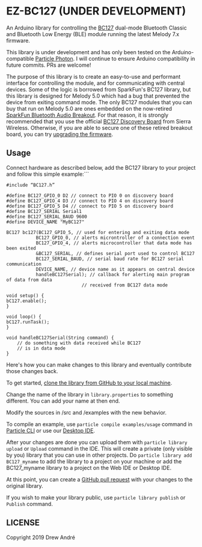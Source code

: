 # EZ-BC127 (UNDER DEVELOPMENT)

An Arduino library for controlling the [BC127](https://www.sierrawireless.com/products-and-solutions/embedded-solutions/products/bc127/) dual-mode Bluetooth Classic and Bluetooth Low Energy (BLE) module running the latest Melody 7.x firmware.

This library is under development and has only been tested on the Arduino-compatible [Particle Photon](https://www.particle.io/wifi/). I will continue to ensure Arduino compatibility in future commits. PRs are welcome!

The purpose of this library is to create an easy-to-use and performant interface for controlling the module, and for communicating with central devices. Some of the logic is borrowed from SparkFun's BC127 library, but this library is designed for Melody 5.0 which had a bug that prevented the device from exiting command mode. The only BC127 modules that you can buy that run on Melody 5.0 are ones embedded on the now-retired [SparkFun Bluetooth Audio Breakout](https://www.sparkfun.com/products/retired/11927). For that reason, it is strongly recommended that you use the official [BC127 Discovery Board](https://www.digikey.com/catalog/en/partgroup/bc127-discovery-board/44458?mpart=BC127-DISKIT001_6001098&vendor=1645) from Sierra Wireless. Otherwise, if you are able to secure one of these retired breakout board, you can try [upgrading the firmware](https://source.sierrawireless.com/resources/airprime/software/bc127-firmware-upgrade-tool/).

## Usage

Connect hardware as described below, add the BC127 library to your project and follow this simple example:```

```
#include “BC127.h”

#define BC127_GPIO_0 D2 // connect to PIO 0 on discovery board
#define BC127_GPIO_4 D3 // connect to PIO 4 on discovery board
#define BC127_GPIO_5 D4 // connect to PIO 5 on discovery board
#define BC127_SERIAL Serial1
#define BC127_SERIAL_BAUD 9600
#define DEVICE_NAME "MyBC127"

BC127 bc127(BC127_GPIO_5, // used for entering and exiting data mode
           BC127_GPIO_0, // alerts microntroller of a connection event 
           BC127_GPIO_4, // alerts microcontroller that data mode has been exited
           &BC127_SERIAL, // defines serial port used to control BC127
           BC127_SERIAL_BAUD, // serial baud rate for BC127 serial communication
           DEVICE_NAME, // device name as it appears on central device
           handleBC127Serial); // callback for alerting main program of data from data
           					// received from BC127 data mode

void setup() {
bC127.enable();
}

void loop() {
bC127.runTask();
}

void handleBC127Serial(String command) {
	// do something with data received while BC127
	// is in data mode
}

```

Here's how you can make changes to this library and eventually contribute those changes back.

To get started, [clone the library from GitHub to your local machine](https://help.github.com/articles/cloning-a-repository/).

Change the name of the library in `library.properties` to something different. You can add your name at then end.

Modify the sources in /src and /examples with the new behavior.

To compile an example, use `particle compile examples/usage` command in [Particle CLI](https://docs.particle.io/guide/tools-and-features/cli#update-your-device-remotely) or use our [Desktop IDE](https://docs.particle.io/guide/tools-and-features/dev/#compiling-code).

After your changes are done you can upload them with `particle library upload` or `Upload` command in the IDE. This will create a private (only visible by you) library that you can use in other projects. Do `particle library add BC127_myname` to add the library to a project on your machine or add the BC127_myname library to a project on the Web IDE or Desktop IDE.

At this point, you can create a [GitHub pull request](https://help.github.com/articles/about-pull-requests/) with your changes to the original library. 

If you wish to make your library public, use `particle library publish` or `Publish` command.

## LICENSE
Copyright 2019 Drew André
